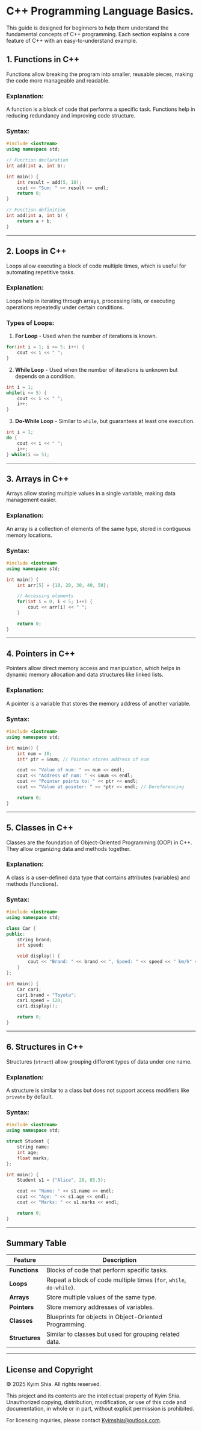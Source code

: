 # C++ Programming Language Basics.

This guide is designed for beginners to help them understand the fundamental concepts of C++ programming. Each section explains a core feature of C++ with an easy-to-understand example.

## 1. Functions in C++
Functions allow breaking the program into smaller, reusable pieces, making the code more manageable and readable.

### Explanation:
A function is a block of code that performs a specific task. Functions help in reducing redundancy and improving code structure.

### Syntax:
```cpp
#include <iostream>
using namespace std;

// Function declaration
int add(int a, int b);

int main() {
    int result = add(5, 10);
    cout << "Sum: " << result << endl;
    return 0;
}

// Function definition
int add(int a, int b) {
    return a + b;
}
```

---

## 2. Loops in C++
Loops allow executing a block of code multiple times, which is useful for automating repetitive tasks.

### Explanation:
Loops help in iterating through arrays, processing lists, or executing operations repeatedly under certain conditions.

### Types of Loops:
1. **For Loop** - Used when the number of iterations is known.
```cpp
for(int i = 1; i <= 5; i++) {
    cout << i << " ";
}
```

2. **While Loop** - Used when the number of iterations is unknown but depends on a condition.
```cpp
int i = 1;
while(i <= 5) {
    cout << i << " ";
    i++;
}
```

3. **Do-While Loop** - Similar to `while`, but guarantees at least one execution.
```cpp
int i = 1;
do {
    cout << i << " ";
    i++;
} while(i <= 5);
```

---

## 3. Arrays in C++
Arrays allow storing multiple values in a single variable, making data management easier.

### Explanation:
An array is a collection of elements of the same type, stored in contiguous memory locations.

### Syntax:
```cpp
#include <iostream>
using namespace std;

int main() {
    int arr[5] = {10, 20, 30, 40, 50};

    // Accessing elements
    for(int i = 0; i < 5; i++) {
        cout << arr[i] << " ";
    }

    return 0;
}
```

---

## 4. Pointers in C++
Pointers allow direct memory access and manipulation, which helps in dynamic memory allocation and data structures like linked lists.

### Explanation:
A pointer is a variable that stores the memory address of another variable.

### Syntax:
```cpp
#include <iostream>
using namespace std;

int main() {
    int num = 10;
    int* ptr = &num; // Pointer stores address of num

    cout << "Value of num: " << num << endl;
    cout << "Address of num: " << &num << endl;
    cout << "Pointer points to: " << ptr << endl;
    cout << "Value at pointer: " << *ptr << endl; // Dereferencing

    return 0;
}
```

---

## 5. Classes in C++
Classes are the foundation of Object-Oriented Programming (OOP) in C++. They allow organizing data and methods together.

### Explanation:
A class is a user-defined data type that contains attributes (variables) and methods (functions).

### Syntax:
```cpp
#include <iostream>
using namespace std;

class Car {
public:
    string brand;
    int speed;

    void display() {
        cout << "Brand: " << brand << ", Speed: " << speed << " km/h" << endl;
    }
};

int main() {
    Car car1;
    car1.brand = "Toyota";
    car1.speed = 120;
    car1.display();

    return 0;
}
```

---

## 6. Structures in C++
Structures (`struct`) allow grouping different types of data under one name.

### Explanation:
A structure is similar to a class but does not support access modifiers like `private` by default.

### Syntax:
```cpp
#include <iostream>
using namespace std;

struct Student {
    string name;
    int age;
    float marks;
};

int main() {
    Student s1 = {"Alice", 20, 85.5};

    cout << "Name: " << s1.name << endl;
    cout << "Age: " << s1.age << endl;
    cout << "Marks: " << s1.marks << endl;

    return 0;
}
```

---

## Summary Table
| Feature     | Description |
|-------------|------------|
| **Functions** | Blocks of code that perform specific tasks. |
| **Loops** | Repeat a block of code multiple times (`for`, `while`, `do-while`). |
| **Arrays** | Store multiple values of the same type. |
| **Pointers** | Store memory addresses of variables. |
| **Classes** | Blueprints for objects in Object-Oriented Programming. |
| **Structures** | Similar to classes but used for grouping related data. |

---

## License and Copyright
© 2025 Kyim Shia. All rights reserved.

This project and its contents are the intellectual property of Kyim Shia. Unauthorized copying, distribution, modification, or use of this code and documentation, in whole or in part, without explicit permission is prohibited.

For licensing inquiries, please contact Kyimshia@outlook.com.



